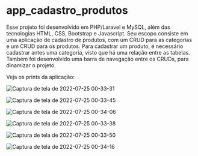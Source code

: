 # app_cadastro_produtos

Esse projeto foi desenvolvido em PHP/Laravel e MySQL, além das tecnologias
HTML, CSS, Bootstrap e Javascript. Seu escopo consiste em uma aplicação de
cadastro de produtos, com um CRUD para as categorias e um CRUD para os produtos.
Para cadastrar um produto, é necessário cadastrar antes uma categoria, visto que
há uma relação entre as tabelas. Também foi desenvolvido uma barra de navegação
entre os CRUDs, para dinamizar o projeto.

Veja os prints da aplicação:

![Captura de tela de 2022-07-25 00-33-31](https://user-images.githubusercontent.com/88064533/180694053-87f7e16a-1658-4c2b-9aaa-385dc6c7c92a.png)

![Captura de tela de 2022-07-25 00-33-45](https://user-images.githubusercontent.com/88064533/180694118-f5adb269-6717-4f02-b542-2b4b80410078.png)

![Captura de tela de 2022-07-25 00-34-06](https://user-images.githubusercontent.com/88064533/180694191-5dec60a6-d339-40bb-9d80-045b1f58ad5f.png)

![Captura de tela de 2022-07-25 00-33-38](https://user-images.githubusercontent.com/88064533/180694252-03e182ba-8fe4-42be-a197-c3c0e0047cc8.png)

![Captura de tela de 2022-07-25 00-33-50](https://user-images.githubusercontent.com/88064533/180694316-009097df-0fa4-492f-bf22-ac3c96b5dbcb.png)

![Captura de tela de 2022-07-25 00-34-16](https://user-images.githubusercontent.com/88064533/180694374-dd43e86b-026f-4ed0-bd5e-66f6f872b774.png)


